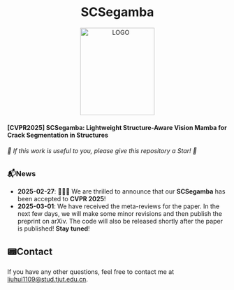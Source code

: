 <div align="center">
  <h1>SCSegamba</h1>
</div>
<p align="center">
    <img src="./figures/LOGO.png" alt="LOGO" width="170" height="200" />
</p>

<h4>[CVPR2025] SCSegamba: Lightweight Structure-Aware Vision Mamba for Crack Segmentation in Structures</h4>

<h6>🌟 If this work is useful to you, please give this repository a Star! 🌟</h5>

### 📬News

- **2025-02-27**: 🎉🎉🎉 We are thrilled to announce that our **SCSegamba** has been accepted to **CVPR 2025**! 
- **2025-03-01**: We have received the meta-reviews for the paper. In the next few days, we will make some minor revisions and then publish the preprint on arXiv. The code will also be released shortly after the paper is published! **Stay tuned**!



## 📟Contact

If you have any other questions, feel free to contact me at liuhui1109@stud.tjut.edu.cn.

